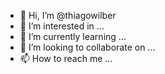 - 👋 Hi, I’m @thiagowilber
- 👀 I’m interested in ...
- 🌱 I’m currently learning ...
- 💞️ I’m looking to collaborate on ...
- 📫 How to reach me ...

<!---
thiagowilber/thiagowilber is a ✨ special ✨ repository because its `README.md` (this file) appears on your GitHub profile.
You can click the Preview link to take a look at your changes.
--->
